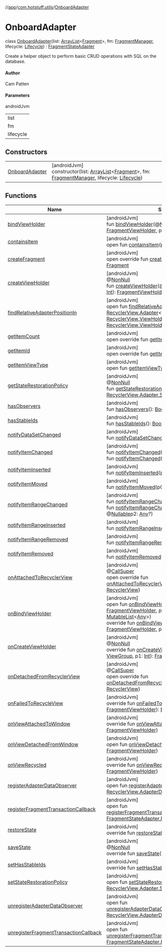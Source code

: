 //[app](../../../index.md)/[com.hotstuff.utils](../index.md)/[OnboardAdapter](index.md)

# OnboardAdapter

class [OnboardAdapter](index.md)(list: [ArrayList](https://kotlinlang.org/api/latest/jvm/stdlib/kotlin.collections/-array-list/index.html)&lt;[Fragment](https://developer.android.com/reference/kotlin/androidx/fragment/app/Fragment.html)&gt;, fm: [FragmentManager](https://developer.android.com/reference/kotlin/androidx/fragment/app/FragmentManager.html), lifecycle: [Lifecycle](https://developer.android.com/reference/kotlin/androidx/lifecycle/Lifecycle.html)) : [FragmentStateAdapter](https://developer.android.com/reference/kotlin/androidx/viewpager2/adapter/FragmentStateAdapter.html)

Create a helper object to perform basic CRUD operations with SQL on the database.

#### Author

Cam Patten

#### Parameters

androidJvm

| |
|---|
| list |
| fm |
| lifecycle |

## Constructors

| | |
|---|---|
| [OnboardAdapter](-onboard-adapter.md) | [androidJvm]<br>constructor(list: [ArrayList](https://kotlinlang.org/api/latest/jvm/stdlib/kotlin.collections/-array-list/index.html)&lt;[Fragment](https://developer.android.com/reference/kotlin/androidx/fragment/app/Fragment.html)&gt;, fm: [FragmentManager](https://developer.android.com/reference/kotlin/androidx/fragment/app/FragmentManager.html), lifecycle: [Lifecycle](https://developer.android.com/reference/kotlin/androidx/lifecycle/Lifecycle.html)) |

## Functions

| Name | Summary |
|---|---|
| [bindViewHolder](index.md#211697127%2FFunctions%2F-912451524) | [androidJvm]<br>fun [bindViewHolder](index.md#211697127%2FFunctions%2F-912451524)(@[NonNull](https://developer.android.com/reference/kotlin/androidx/annotation/NonNull.html)p0: [FragmentViewHolder](https://developer.android.com/reference/kotlin/androidx/viewpager2/adapter/FragmentViewHolder.html), p1: [Int](https://kotlinlang.org/api/latest/jvm/stdlib/kotlin/-int/index.html)) |
| [containsItem](index.md#1599289082%2FFunctions%2F-912451524) | [androidJvm]<br>open fun [containsItem](index.md#1599289082%2FFunctions%2F-912451524)(p0: [Long](https://kotlinlang.org/api/latest/jvm/stdlib/kotlin/-long/index.html)): [Boolean](https://kotlinlang.org/api/latest/jvm/stdlib/kotlin/-boolean/index.html) |
| [createFragment](create-fragment.md) | [androidJvm]<br>open override fun [createFragment](create-fragment.md)(position: [Int](https://kotlinlang.org/api/latest/jvm/stdlib/kotlin/-int/index.html)): [Fragment](https://developer.android.com/reference/kotlin/androidx/fragment/app/Fragment.html) |
| [createViewHolder](index.md#1423244545%2FFunctions%2F-912451524) | [androidJvm]<br>@[NonNull](https://developer.android.com/reference/kotlin/androidx/annotation/NonNull.html)<br>fun [createViewHolder](index.md#1423244545%2FFunctions%2F-912451524)(@[NonNull](https://developer.android.com/reference/kotlin/androidx/annotation/NonNull.html)p0: [ViewGroup](https://developer.android.com/reference/kotlin/android/view/ViewGroup.html), p1: [Int](https://kotlinlang.org/api/latest/jvm/stdlib/kotlin/-int/index.html)): [FragmentViewHolder](https://developer.android.com/reference/kotlin/androidx/viewpager2/adapter/FragmentViewHolder.html) |
| [findRelativeAdapterPositionIn](index.md#-1238180073%2FFunctions%2F-912451524) | [androidJvm]<br>open fun [findRelativeAdapterPositionIn](index.md#-1238180073%2FFunctions%2F-912451524)(@[NonNull](https://developer.android.com/reference/kotlin/androidx/annotation/NonNull.html)p0: [RecyclerView.Adapter](https://developer.android.com/reference/kotlin/androidx/recyclerview/widget/RecyclerView.Adapter.html)&lt;out [RecyclerView.ViewHolder](https://developer.android.com/reference/kotlin/androidx/recyclerview/widget/RecyclerView.ViewHolder.html)&gt;, @[NonNull](https://developer.android.com/reference/kotlin/androidx/annotation/NonNull.html)p1: [RecyclerView.ViewHolder](https://developer.android.com/reference/kotlin/androidx/recyclerview/widget/RecyclerView.ViewHolder.html), p2: [Int](https://kotlinlang.org/api/latest/jvm/stdlib/kotlin/-int/index.html)): [Int](https://kotlinlang.org/api/latest/jvm/stdlib/kotlin/-int/index.html) |
| [getItemCount](get-item-count.md) | [androidJvm]<br>open override fun [getItemCount](get-item-count.md)(): [Int](https://kotlinlang.org/api/latest/jvm/stdlib/kotlin/-int/index.html) |
| [getItemId](index.md#1075333347%2FFunctions%2F-912451524) | [androidJvm]<br>open override fun [getItemId](index.md#1075333347%2FFunctions%2F-912451524)(p0: [Int](https://kotlinlang.org/api/latest/jvm/stdlib/kotlin/-int/index.html)): [Long](https://kotlinlang.org/api/latest/jvm/stdlib/kotlin/-long/index.html) |
| [getItemViewType](index.md#714126295%2FFunctions%2F-912451524) | [androidJvm]<br>open fun [getItemViewType](index.md#714126295%2FFunctions%2F-912451524)(p0: [Int](https://kotlinlang.org/api/latest/jvm/stdlib/kotlin/-int/index.html)): [Int](https://kotlinlang.org/api/latest/jvm/stdlib/kotlin/-int/index.html) |
| [getStateRestorationPolicy](index.md#1717359980%2FFunctions%2F-912451524) | [androidJvm]<br>@[NonNull](https://developer.android.com/reference/kotlin/androidx/annotation/NonNull.html)<br>fun [getStateRestorationPolicy](index.md#1717359980%2FFunctions%2F-912451524)(): [RecyclerView.Adapter.StateRestorationPolicy](https://developer.android.com/reference/kotlin/androidx/recyclerview/widget/RecyclerView.Adapter.StateRestorationPolicy.html) |
| [hasObservers](index.md#1092162006%2FFunctions%2F-912451524) | [androidJvm]<br>fun [hasObservers](index.md#1092162006%2FFunctions%2F-912451524)(): [Boolean](https://kotlinlang.org/api/latest/jvm/stdlib/kotlin/-boolean/index.html) |
| [hasStableIds](index.md#16685238%2FFunctions%2F-912451524) | [androidJvm]<br>fun [hasStableIds](index.md#16685238%2FFunctions%2F-912451524)(): [Boolean](https://kotlinlang.org/api/latest/jvm/stdlib/kotlin/-boolean/index.html) |
| [notifyDataSetChanged](index.md#-1095556076%2FFunctions%2F-912451524) | [androidJvm]<br>fun [notifyDataSetChanged](index.md#-1095556076%2FFunctions%2F-912451524)() |
| [notifyItemChanged](index.md#-1721030169%2FFunctions%2F-912451524) | [androidJvm]<br>fun [notifyItemChanged](index.md#-1721030169%2FFunctions%2F-912451524)(p0: [Int](https://kotlinlang.org/api/latest/jvm/stdlib/kotlin/-int/index.html))<br>fun [notifyItemChanged](index.md#748267402%2FFunctions%2F-912451524)(p0: [Int](https://kotlinlang.org/api/latest/jvm/stdlib/kotlin/-int/index.html), @[Nullable](https://developer.android.com/reference/kotlin/androidx/annotation/Nullable.html)p1: [Any](https://kotlinlang.org/api/latest/jvm/stdlib/kotlin/-any/index.html)?) |
| [notifyItemInserted](index.md#2137269507%2FFunctions%2F-912451524) | [androidJvm]<br>fun [notifyItemInserted](index.md#2137269507%2FFunctions%2F-912451524)(p0: [Int](https://kotlinlang.org/api/latest/jvm/stdlib/kotlin/-int/index.html)) |
| [notifyItemMoved](index.md#-1694317867%2FFunctions%2F-912451524) | [androidJvm]<br>fun [notifyItemMoved](index.md#-1694317867%2FFunctions%2F-912451524)(p0: [Int](https://kotlinlang.org/api/latest/jvm/stdlib/kotlin/-int/index.html), p1: [Int](https://kotlinlang.org/api/latest/jvm/stdlib/kotlin/-int/index.html)) |
| [notifyItemRangeChanged](index.md#1769183193%2FFunctions%2F-912451524) | [androidJvm]<br>fun [notifyItemRangeChanged](index.md#1769183193%2FFunctions%2F-912451524)(p0: [Int](https://kotlinlang.org/api/latest/jvm/stdlib/kotlin/-int/index.html), p1: [Int](https://kotlinlang.org/api/latest/jvm/stdlib/kotlin/-int/index.html))<br>fun [notifyItemRangeChanged](index.md#1916975740%2FFunctions%2F-912451524)(p0: [Int](https://kotlinlang.org/api/latest/jvm/stdlib/kotlin/-int/index.html), p1: [Int](https://kotlinlang.org/api/latest/jvm/stdlib/kotlin/-int/index.html), @[Nullable](https://developer.android.com/reference/kotlin/androidx/annotation/Nullable.html)p2: [Any](https://kotlinlang.org/api/latest/jvm/stdlib/kotlin/-any/index.html)?) |
| [notifyItemRangeInserted](index.md#-2104748521%2FFunctions%2F-912451524) | [androidJvm]<br>fun [notifyItemRangeInserted](index.md#-2104748521%2FFunctions%2F-912451524)(p0: [Int](https://kotlinlang.org/api/latest/jvm/stdlib/kotlin/-int/index.html), p1: [Int](https://kotlinlang.org/api/latest/jvm/stdlib/kotlin/-int/index.html)) |
| [notifyItemRangeRemoved](index.md#999899269%2FFunctions%2F-912451524) | [androidJvm]<br>fun [notifyItemRangeRemoved](index.md#999899269%2FFunctions%2F-912451524)(p0: [Int](https://kotlinlang.org/api/latest/jvm/stdlib/kotlin/-int/index.html), p1: [Int](https://kotlinlang.org/api/latest/jvm/stdlib/kotlin/-int/index.html)) |
| [notifyItemRemoved](index.md#-189254469%2FFunctions%2F-912451524) | [androidJvm]<br>fun [notifyItemRemoved](index.md#-189254469%2FFunctions%2F-912451524)(p0: [Int](https://kotlinlang.org/api/latest/jvm/stdlib/kotlin/-int/index.html)) |
| [onAttachedToRecyclerView](index.md#820471114%2FFunctions%2F-912451524) | [androidJvm]<br>@[CallSuper](https://developer.android.com/reference/kotlin/androidx/annotation/CallSuper.html)<br>open override fun [onAttachedToRecyclerView](index.md#820471114%2FFunctions%2F-912451524)(@[NonNull](https://developer.android.com/reference/kotlin/androidx/annotation/NonNull.html)p0: [RecyclerView](https://developer.android.com/reference/kotlin/androidx/recyclerview/widget/RecyclerView.html)) |
| [onBindViewHolder](index.md#2009914520%2FFunctions%2F-912451524) | [androidJvm]<br>open fun [onBindViewHolder](index.md#2009914520%2FFunctions%2F-912451524)(@[NonNull](https://developer.android.com/reference/kotlin/androidx/annotation/NonNull.html)p0: [FragmentViewHolder](https://developer.android.com/reference/kotlin/androidx/viewpager2/adapter/FragmentViewHolder.html), p1: [Int](https://kotlinlang.org/api/latest/jvm/stdlib/kotlin/-int/index.html), @[NonNull](https://developer.android.com/reference/kotlin/androidx/annotation/NonNull.html)p2: [MutableList](https://kotlinlang.org/api/latest/jvm/stdlib/kotlin.collections/-mutable-list/index.html)&lt;[Any](https://kotlinlang.org/api/latest/jvm/stdlib/kotlin/-any/index.html)&gt;)<br>override fun [onBindViewHolder](index.md#-547673906%2FFunctions%2F-912451524)(@[NonNull](https://developer.android.com/reference/kotlin/androidx/annotation/NonNull.html)p0: [FragmentViewHolder](https://developer.android.com/reference/kotlin/androidx/viewpager2/adapter/FragmentViewHolder.html), p1: [Int](https://kotlinlang.org/api/latest/jvm/stdlib/kotlin/-int/index.html)) |
| [onCreateViewHolder](index.md#-1690497240%2FFunctions%2F-912451524) | [androidJvm]<br>@[NonNull](https://developer.android.com/reference/kotlin/androidx/annotation/NonNull.html)<br>override fun [onCreateViewHolder](index.md#-1690497240%2FFunctions%2F-912451524)(@[NonNull](https://developer.android.com/reference/kotlin/androidx/annotation/NonNull.html)p0: [ViewGroup](https://developer.android.com/reference/kotlin/android/view/ViewGroup.html), p1: [Int](https://kotlinlang.org/api/latest/jvm/stdlib/kotlin/-int/index.html)): [FragmentViewHolder](https://developer.android.com/reference/kotlin/androidx/viewpager2/adapter/FragmentViewHolder.html) |
| [onDetachedFromRecyclerView](index.md#-2036803897%2FFunctions%2F-912451524) | [androidJvm]<br>@[CallSuper](https://developer.android.com/reference/kotlin/androidx/annotation/CallSuper.html)<br>open override fun [onDetachedFromRecyclerView](index.md#-2036803897%2FFunctions%2F-912451524)(@[NonNull](https://developer.android.com/reference/kotlin/androidx/annotation/NonNull.html)p0: [RecyclerView](https://developer.android.com/reference/kotlin/androidx/recyclerview/widget/RecyclerView.html)) |
| [onFailedToRecycleView](index.md#491374483%2FFunctions%2F-912451524) | [androidJvm]<br>override fun [onFailedToRecycleView](index.md#491374483%2FFunctions%2F-912451524)(@[NonNull](https://developer.android.com/reference/kotlin/androidx/annotation/NonNull.html)p0: [FragmentViewHolder](https://developer.android.com/reference/kotlin/androidx/viewpager2/adapter/FragmentViewHolder.html)): [Boolean](https://kotlinlang.org/api/latest/jvm/stdlib/kotlin/-boolean/index.html) |
| [onViewAttachedToWindow](index.md#-494770519%2FFunctions%2F-912451524) | [androidJvm]<br>override fun [onViewAttachedToWindow](index.md#-494770519%2FFunctions%2F-912451524)(@[NonNull](https://developer.android.com/reference/kotlin/androidx/annotation/NonNull.html)p0: [FragmentViewHolder](https://developer.android.com/reference/kotlin/androidx/viewpager2/adapter/FragmentViewHolder.html)) |
| [onViewDetachedFromWindow](index.md#-1285610572%2FFunctions%2F-912451524) | [androidJvm]<br>open fun [onViewDetachedFromWindow](index.md#-1285610572%2FFunctions%2F-912451524)(@[NonNull](https://developer.android.com/reference/kotlin/androidx/annotation/NonNull.html)p0: [FragmentViewHolder](https://developer.android.com/reference/kotlin/androidx/viewpager2/adapter/FragmentViewHolder.html)) |
| [onViewRecycled](index.md#596428871%2FFunctions%2F-912451524) | [androidJvm]<br>override fun [onViewRecycled](index.md#596428871%2FFunctions%2F-912451524)(@[NonNull](https://developer.android.com/reference/kotlin/androidx/annotation/NonNull.html)p0: [FragmentViewHolder](https://developer.android.com/reference/kotlin/androidx/viewpager2/adapter/FragmentViewHolder.html)) |
| [registerAdapterDataObserver](index.md#-149943229%2FFunctions%2F-912451524) | [androidJvm]<br>open fun [registerAdapterDataObserver](index.md#-149943229%2FFunctions%2F-912451524)(@[NonNull](https://developer.android.com/reference/kotlin/androidx/annotation/NonNull.html)p0: [RecyclerView.AdapterDataObserver](https://developer.android.com/reference/kotlin/androidx/recyclerview/widget/RecyclerView.AdapterDataObserver.html)) |
| [registerFragmentTransactionCallback](index.md#1606620530%2FFunctions%2F-912451524) | [androidJvm]<br>open fun [registerFragmentTransactionCallback](index.md#1606620530%2FFunctions%2F-912451524)(@[NonNull](https://developer.android.com/reference/kotlin/androidx/annotation/NonNull.html)p0: [FragmentStateAdapter.FragmentTransactionCallback](https://developer.android.com/reference/kotlin/androidx/viewpager2/adapter/FragmentStateAdapter.FragmentTransactionCallback.html)) |
| [restoreState](index.md#-467738810%2FFunctions%2F-912451524) | [androidJvm]<br>override fun [restoreState](index.md#-467738810%2FFunctions%2F-912451524)(@[NonNull](https://developer.android.com/reference/kotlin/androidx/annotation/NonNull.html)p0: [Parcelable](https://developer.android.com/reference/kotlin/android/os/Parcelable.html)) |
| [saveState](index.md#-1189713675%2FFunctions%2F-912451524) | [androidJvm]<br>@[NonNull](https://developer.android.com/reference/kotlin/androidx/annotation/NonNull.html)<br>override fun [saveState](index.md#-1189713675%2FFunctions%2F-912451524)(): [Parcelable](https://developer.android.com/reference/kotlin/android/os/Parcelable.html) |
| [setHasStableIds](index.md#-1207888663%2FFunctions%2F-912451524) | [androidJvm]<br>override fun [setHasStableIds](index.md#-1207888663%2FFunctions%2F-912451524)(p0: [Boolean](https://kotlinlang.org/api/latest/jvm/stdlib/kotlin/-boolean/index.html)) |
| [setStateRestorationPolicy](index.md#1439711293%2FFunctions%2F-912451524) | [androidJvm]<br>open fun [setStateRestorationPolicy](index.md#1439711293%2FFunctions%2F-912451524)(@[NonNull](https://developer.android.com/reference/kotlin/androidx/annotation/NonNull.html)p0: [RecyclerView.Adapter.StateRestorationPolicy](https://developer.android.com/reference/kotlin/androidx/recyclerview/widget/RecyclerView.Adapter.StateRestorationPolicy.html)) |
| [unregisterAdapterDataObserver](index.md#607934410%2FFunctions%2F-912451524) | [androidJvm]<br>open fun [unregisterAdapterDataObserver](index.md#607934410%2FFunctions%2F-912451524)(@[NonNull](https://developer.android.com/reference/kotlin/androidx/annotation/NonNull.html)p0: [RecyclerView.AdapterDataObserver](https://developer.android.com/reference/kotlin/androidx/recyclerview/widget/RecyclerView.AdapterDataObserver.html)) |
| [unregisterFragmentTransactionCallback](index.md#-610113525%2FFunctions%2F-912451524) | [androidJvm]<br>open fun [unregisterFragmentTransactionCallback](index.md#-610113525%2FFunctions%2F-912451524)(@[NonNull](https://developer.android.com/reference/kotlin/androidx/annotation/NonNull.html)p0: [FragmentStateAdapter.FragmentTransactionCallback](https://developer.android.com/reference/kotlin/androidx/viewpager2/adapter/FragmentStateAdapter.FragmentTransactionCallback.html)) |

